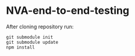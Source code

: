 # NVA-end-to-end-testing

After cloning repository run:

    git submodule init
    git submodule update
    npm install

